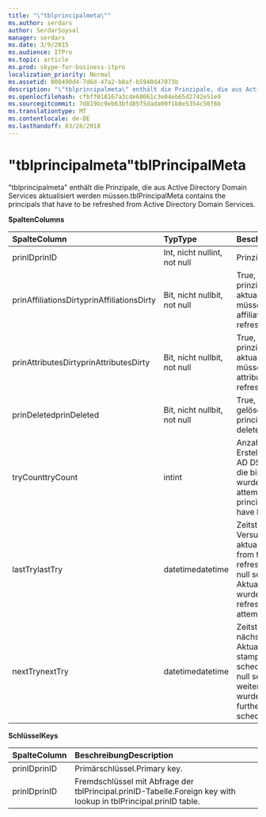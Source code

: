```yaml
---
title: "\"tblprincipalmeta\""
ms.author: serdars
author: SerdarSoysal
manager: serdars
ms.date: 3/9/2015
ms.audience: ITPro
ms.topic: article
ms.prod: skype-for-business-itpro
localization_priority: Normal
ms.assetid: 808490d4-7d6d-47a2-b8af-b5940d47073b
description: "\"tblprincipalmeta\" enthält die Prinzipale, die aus Active Directory Domain Services aktualisiert werden müssen."
ms.openlocfilehash: cfbff018167a3cde68061c3e04eb65d2742e51e9
ms.sourcegitcommit: 7d819bc9eb63bfd85f5dada09f1b8e5354c56f6b
ms.translationtype: MT
ms.contentlocale: de-DE
ms.lasthandoff: 03/28/2018
---
```

# <a name="tblprincipalmeta"></a><span data-ttu-id="d69a5-103">"tblprincipalmeta"</span><span class="sxs-lookup"><span data-stu-id="d69a5-103">tblPrincipalMeta</span></span>
 
<span data-ttu-id="d69a5-104">"tblprincipalmeta" enthält die Prinzipale, die aus Active Directory Domain Services aktualisiert werden müssen.</span><span class="sxs-lookup"><span data-stu-id="d69a5-104">tblPrincipalMeta contains the principals that have to be refreshed from Active Directory Domain Services.</span></span>
  
<span data-ttu-id="d69a5-105">**Spalten**</span><span class="sxs-lookup"><span data-stu-id="d69a5-105">**Columns**</span></span>

|<span data-ttu-id="d69a5-106">**Spalte**</span><span class="sxs-lookup"><span data-stu-id="d69a5-106">**Column**</span></span>|<span data-ttu-id="d69a5-107">**Typ**</span><span class="sxs-lookup"><span data-stu-id="d69a5-107">**Type**</span></span>|<span data-ttu-id="d69a5-108">**Beschreibung**</span><span class="sxs-lookup"><span data-stu-id="d69a5-108">**Description**</span></span>|
|:-----|:-----|:-----|
|<span data-ttu-id="d69a5-109">prinID</span><span class="sxs-lookup"><span data-stu-id="d69a5-109">prinID</span></span>  <br/> |<span data-ttu-id="d69a5-110">Int, nicht null</span><span class="sxs-lookup"><span data-stu-id="d69a5-110">int, not null</span></span>  <br/> |<span data-ttu-id="d69a5-111">Prinzipal-ID.</span><span class="sxs-lookup"><span data-stu-id="d69a5-111">Principal ID.</span></span>  <br/> |
|<span data-ttu-id="d69a5-112">prinAffiliationsDirty</span><span class="sxs-lookup"><span data-stu-id="d69a5-112">prinAffiliationsDirty</span></span>  <br/> |<span data-ttu-id="d69a5-113">Bit, nicht null</span><span class="sxs-lookup"><span data-stu-id="d69a5-113">bit, not null</span></span>  <br/> |<span data-ttu-id="d69a5-114">True, wenn prinzipalzuordnungen aktualisiert werden müssen.</span><span class="sxs-lookup"><span data-stu-id="d69a5-114">True if principal affiliations have to be refreshed.</span></span>  <br/> |
|<span data-ttu-id="d69a5-115">prinAttributesDirty</span><span class="sxs-lookup"><span data-stu-id="d69a5-115">prinAttributesDirty</span></span>  <br/> |<span data-ttu-id="d69a5-116">Bit, nicht null</span><span class="sxs-lookup"><span data-stu-id="d69a5-116">bit, not null</span></span>  <br/> |<span data-ttu-id="d69a5-117">True, wenn prinzipalattribute aktualisiert werden müssen.</span><span class="sxs-lookup"><span data-stu-id="d69a5-117">True if principal attributes have to be refreshed.</span></span>  <br/> |
|<span data-ttu-id="d69a5-118">prinDeleted</span><span class="sxs-lookup"><span data-stu-id="d69a5-118">prinDeleted</span></span>  <br/> |<span data-ttu-id="d69a5-119">Bit, nicht null</span><span class="sxs-lookup"><span data-stu-id="d69a5-119">bit, not null</span></span>  <br/> |<span data-ttu-id="d69a5-120">True, wenn der Prinzipal gelöscht wurde.</span><span class="sxs-lookup"><span data-stu-id="d69a5-120">True if the principal has been deleted.</span></span>  <br/> |
|<span data-ttu-id="d69a5-121">tryCount</span><span class="sxs-lookup"><span data-stu-id="d69a5-121">tryCount</span></span>  <br/> |<span data-ttu-id="d69a5-122">int</span><span class="sxs-lookup"><span data-stu-id="d69a5-122">int</span></span>  <br/> |<span data-ttu-id="d69a5-123">Anzahl der Versuche zum Erstellen den Prinzipal aus AD DS zu aktualisieren, die bisher ausgeführt wurden.</span><span class="sxs-lookup"><span data-stu-id="d69a5-123">Number of attempts to refresh the principal from AD DS that have happened so far.</span></span>  <br/> |
|<span data-ttu-id="d69a5-124">lastTry</span><span class="sxs-lookup"><span data-stu-id="d69a5-124">lastTry</span></span>  <br/> |<span data-ttu-id="d69a5-125">datetime</span><span class="sxs-lookup"><span data-stu-id="d69a5-125">datetime</span></span>  <br/> |<span data-ttu-id="d69a5-126">Zeitstempel vom aktuellen Versuch, den Prinzipal zu aktualisieren.</span><span class="sxs-lookup"><span data-stu-id="d69a5-126">Time stamp from the latest attempt to refresh the principal.</span></span> <span data-ttu-id="d69a5-127">Kann null sein, wenn noch keine Aktualisierung versucht wurde.</span><span class="sxs-lookup"><span data-stu-id="d69a5-127">Can be null if no refresh has been attempted yet.</span></span>  <br/> |
|<span data-ttu-id="d69a5-128">nextTry</span><span class="sxs-lookup"><span data-stu-id="d69a5-128">nextTry</span></span>  <br/> |<span data-ttu-id="d69a5-129">datetime</span><span class="sxs-lookup"><span data-stu-id="d69a5-129">datetime</span></span>  <br/> |<span data-ttu-id="d69a5-130">Zeitstempel für die nächste geplante Aktualisierung.</span><span class="sxs-lookup"><span data-stu-id="d69a5-130">Time stamp for the next scheduled refresh.</span></span> <span data-ttu-id="d69a5-131">Kann null sein, wenn keine weiteren Refresh geplant wurde.</span><span class="sxs-lookup"><span data-stu-id="d69a5-131">Can be null if no further refresh has been scheduled.</span></span>  <br/> |
   
<span data-ttu-id="d69a5-132">**Schlüssel**</span><span class="sxs-lookup"><span data-stu-id="d69a5-132">**Keys**</span></span>

|<span data-ttu-id="d69a5-133">**Spalte**</span><span class="sxs-lookup"><span data-stu-id="d69a5-133">**Column**</span></span>|<span data-ttu-id="d69a5-134">**Beschreibung**</span><span class="sxs-lookup"><span data-stu-id="d69a5-134">**Description**</span></span>|
|:-----|:-----|
|<span data-ttu-id="d69a5-135">prinID</span><span class="sxs-lookup"><span data-stu-id="d69a5-135">prinID</span></span>  <br/> |<span data-ttu-id="d69a5-136">Primärschlüssel.</span><span class="sxs-lookup"><span data-stu-id="d69a5-136">Primary key.</span></span>  <br/> |
|<span data-ttu-id="d69a5-137">prinID</span><span class="sxs-lookup"><span data-stu-id="d69a5-137">prinID</span></span>  <br/> |<span data-ttu-id="d69a5-138">Fremdschlüssel mit Abfrage der tblPrincipal.prinID-Tabelle.</span><span class="sxs-lookup"><span data-stu-id="d69a5-138">Foreign key with lookup in tblPrincipal.prinID table.</span></span>  <br/> |
   

